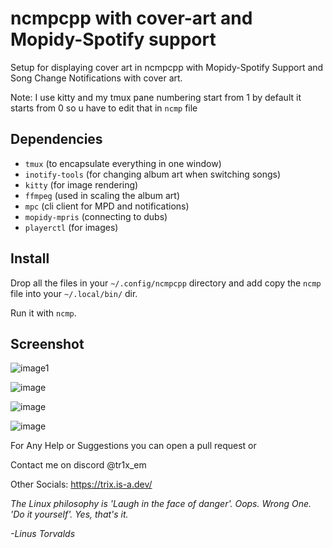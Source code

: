 # ncmpcpp with cover-art and Mopidy-Spotify support

Setup for displaying cover art in ncmpcpp with Mopidy-Spotify Support and Song Change Notifications with cover art.


Note: I use kitty and my tmux pane numbering start from 1 by default it starts from 0 so u have to edit that in `ncmp` file


## Dependencies

- `tmux`           (to encapsulate everything in one window)  
- `inotify-tools`  (for changing album art when switching songs)  
- `kitty`       (for image rendering)  
- `ffmpeg`         (used in scaling the album art)  
- `mpc`            (cli client for MPD and notifications)  
- `mopidy-mpris`            (connecting to dubs)  
- `playerctl`            (for images)  

## Install
Drop all the files in your `~/.config/ncmpcpp` directory and add copy  the ```ncmp``` file into your `~/.local/bin/` dir.


Run it with `ncmp`.

## Screenshot
![image1](https://github.com/user-attachments/assets/3ba50d36-b5d5-4fa4-94cc-cebb1a9f6af2)

![image](https://github.com/user-attachments/assets/b38a1247-646a-44d9-b9e8-7af601fb6095)

![image](https://github.com/user-attachments/assets/297c8c97-3d01-431c-8935-a5557d9c40ad)

![image](https://github.com/user-attachments/assets/df054a43-86a8-4996-93b9-1ef869dd416a)


For Any Help or Suggestions you can open a pull request or

Contact me on discord @tr1x_em

Other Socials: https://trix.is-a.dev/


_The Linux philosophy is 'Laugh in the face of danger'. Oops. Wrong One. 'Do it yourself'. Yes, that's it._

_-Linus Torvalds_

